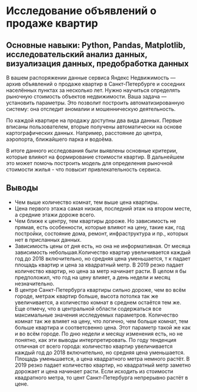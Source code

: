 # Исследование объявлений о продаже квартир

## Основные навыки: Python, Pandas, Matplotlib, исследовательский анализ данных, визуализация данных, предобработка данных

В вашем распоряжении данные сервиса Яндекc Недвижимость — архив объявлений о продаже квартир в Санкт-Петербурге и соседних населённых пунктах за несколько лет. Нужно научиться определять рыночную стоимость объектов недвижимости. Ваша задача — установить параметры. Это позволит построить автоматизированную систему: она отследит аномалии и мошенническую деятельность. 

По каждой квартире на продажу доступны два вида данных. Первые вписаны пользователем, вторые получены автоматически на основе картографических данных. Например, расстояние до центра, аэропорта, ближайшего парка и водоёма. 

В итоге данного исследования были выявлены основные критерии, которые влияют на формирование стоимости квартир. В дальнейшем это может помочь построить модель для определения рыночной стоимости жилья - что повысит привлекательность сервиса. 

## Выводы

 - Чем выше количество комнат, тем выше цена квартиры.
 - Цена первого этажа самая низкая, последний этаж на втором месте, а средние этажи дороже всего.
 - Чем ближе к центру, тем квартиры дороже. Но зависимость не прямая, есть особенности, которые влияют на цену, такие как, год постройки, состояние дома, ремонт, инфраструктура и пр., которых нет в присланных данных.
 - Зависимость цены от дня есть, но она не информативная. От месяца зависимость небольшая.Количество квартир увеличивается каждый год до 2018 включительно, но средняя цена уменьшается, т к падает площадь квартир и цена за квадратный метр. В 2019 резко падает количество квартир, но цена за метр начинает расти. В целом я бы предположил, что год на цену влияет, а день недели и месяц незначительно.
 - В центре Санкт-Петербурга квартиры сильно дороже, чем во всём городе, метраж квартир больше, высота потолка так же увеличивается, а количество комнат в среднем остаётся тем же. Еще отмечу, что в центральной области содержаться все максимальные значения исследуемых параметров. Количество комнат так же влияет на цену, что логично, чем больше комнат, тем больше квартира и соответсвенно цена. Этот параметр такой же как и во всём городе. По дню недели и месяцу изменения есть, но не понятно, как эти выводы интерпретировать. По году тенденция отличная от всего города: количество квартир увеличивается каждый год до 2018 включительно, но средняя цена уменьшается. Площадь уменьшается, а цена квадратного метра немного растёт. В 2019 резко падает количество квартир, но квадратный метр заметно дорожает и цена начинает расти. Если исходить из стоимости квадратного метра, то цент Санкт-Петербурга непрерывно растёт в цене.
